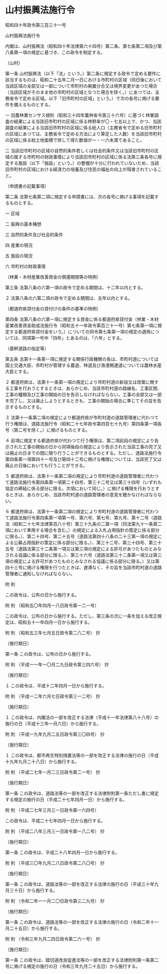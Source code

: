 # 山村振興法施行令

昭和四十年政令第三百三十一号

山村振興法施行令

内閣は、山村振興法（昭和四十年法律第六十四号）第二条、第七条第二項及び第八条第一項の規定に基づき、この政令を制定する。

（山村）

第一条 山村振興法（以下「法」という。）第二条に規定する政令で定める要件に該当するものは、昭和二十五年二月一日における市町村の区域（同日後において当該区域の全部又は一部について市町村の廃置分合又は境界変更があつた場合（当該区域がそのまま他の市町村の区域となつた場合を除く。）にあつては、主務省令で定める区域。以下「旧市町村の区域」という。）で次の各号に掲げる要件を備えるものとする。

一 旧農林業センサス規則（昭和三十四年農林省令第三十六号）に基づく林業調査の結果による当該旧市町村の区域に係る林野率が〇・七五以上で、かつ、当該調査の結果による当該旧市町村の区域に係る総人口（主務省令で定める旧市町村の区域にあつては、主務省令で定める方法により算定した人数）を当該旧市町村の区域に係る総土地面積で除して得た数値が一・一六未満であること。

二 当該旧市町村の区域の自然的条件若しくは社会的条件又は当該旧市町村の区域の属する市町村の財政事情により当該旧市町村の区域に係る法第三条各号に規定する施設（以下「施設」という。）の整備が十分に行われていないため、当該旧市町村の区域における経済力の培養及び住民の福祉の向上が阻害されていること。

（申請書の記載事項）

第二条 法第七条第二項に規定する申請書には、次の各号に掲げる事項を記載するものとする。

一 区域

二 振興の基本構想

三 自然的条件及び社会的条件

四 産業の現況

五 施設の現況

六 市町村の財政事情

（林業・木材産業改善資金の償還期間等の特例）

第三条 法第八条の六第一項の政令で定める期間は、十二年以内とする。

２ 法第八条の六第二項の政令で定める期間は、五年以内とする。

（都道府県貸付金の貸付けの条件の基準の特例）

第四条 法第八条の六第一項に規定する資金に係る都道府県貸付金（林業・木材産業改善資金助成法施行令（昭和五十一年政令第百三十一号）第七条第一項に規定する都道府県貸付金をいう。）についての同令第七条第一項の規定の適用については、同項第一号中「四年」とあるのは、「六年」とする。

（基幹道路の指定等）

第五条 法第十一条第一項に規定する関係行政機関の長は、市町村道については国土交通大臣、市町村が管理する農道、林道及び漁港関連道については農林水産大臣とする。

２ 都道府県は、法第十一条第一項の規定により市町村道の新設又は改築に関する工事を行おうとするときは、あらかじめ、当該市町村道の路線名、工事区間、工事の種類及び工事の開始の日を告示しなければならない。工事の全部又は一部を完了し、又は廃止しようとするときも、工事の開始の場合に準じてその旨を告示するものとする。

３ 法第十一条第二項の規定により都道府県が市町村道の道路管理者に代わつて行う権限は、道路法施行令（昭和二十七年政令第四百七十九号）第四条第一項各号（第二号を除く。）に掲げるものとする。

４ 前項に規定する都道府県が代わつて行う権限は、第二項前段の規定により告示された工事の開始の日から同項後段の規定により告示された当該工事の完了又は廃止の日までの間に限り行うことができるものとする。ただし、道路法施行令第四条第一項第四十一号及び第四十二号に掲げる権限については、当該完了又は廃止の日後においても行うことができる。

５ 都道府県は、法第十一条第二項の規定により市町村道の道路管理者に代わつて道路法施行令第四条第一項第二十四号、第三十二号又は第三十四号（いずれも協定の締結に係る部分に限る。次項において同じ。）に掲げる権限を行おうとするときは、あらかじめ、当該市町村道の道路管理者の意見を聴かなければならない。

６ 都道府県は、法第十一条第二項の規定により市町村道の道路管理者に代わつて道路法施行令第四条第一項第一号、第六号、第七号、第九号、第十二号（道路法（昭和二十七年法律第百八十号）第三十九条の二第一項（同法第九十一条第二項において準用する場合を含む。）の規定による入札占用指針の策定に係る部分に限る。）、第二十四号、第二十五号（道路法第四十八条の二十三第一項の規定による公募占用指針の策定に係る部分に限る。）、第三十二号、第三十四号、第三十五号（道路法第三十二条第一項又は第三項の規定による許可があつたものとみなされる協議に係る部分に限る。）、第三十六号（道路法第三十二条第一項又は第三項の規定による許可があつたものとみなされる協議に係る部分に限る。）又は第四十三号に掲げる権限を行つたときは、遅滞なく、その旨を当該市町村道の道路管理者に通知しなければならない。

附 則

この政令は、公布の日から施行する。

附 則 （昭和五〇年四月一八日政令第一二一号）

この政令は、公布の日から施行する。ただし、第三条の次に一条を加える改正規定は、昭和五十一年四月一日から施行する。

附 則 （昭和五三年七月五日政令第二八二号） 抄

（施行期日）

第一条 この政令は、公布の日から施行する。

附 則 （平成一一年一〇月二九日政令第三四六号） 抄

（施行期日）

１ この政令は、平成十二年四月一日から施行する。

附 則 （平成一二年六月七日政令第三一二号） 抄

（施行期日）

１ この政令は、内閣法の一部を改正する法律（平成十一年法律第八十八号）の施行の日（平成十三年一月六日）から施行する。

附 則 （平成一九年九月二五日政令第三〇四号） 抄

（施行期日）

１ この政令は、都市再生特別措置法等の一部を改正する法律の施行の日（平成十九年九月二十八日）から施行する。

附 則 （平成二七年一月二三日政令第二一号） 抄

（施行期日）

第一条 この政令は、道路法等の一部を改正する法律附則第一条ただし書に規定する規定の施行の日（平成二十七年四月一日）から施行する。

附 則 （平成二七年三月三一日政令第一六四号）

この政令は、平成二十七年四月一日から施行する。

附 則 （平成二八年三月三一日政令第一八二号） 抄

（施行期日）

第一条 この政令は、平成二十八年四月一日から施行する。

附 則 （平成三〇年九月二八日政令第二八〇号） 抄

（施行期日）

第一条 この政令は、道路法等の一部を改正する法律の施行の日（平成三十年九月三十日）から施行する。

附 則 （令和二年一一月二〇日政令第三二九号） 抄

（施行期日）

第一条 この政令は、道路法等の一部を改正する法律の施行の日（令和二年十一月二十五日）から施行する。

附 則 （令和三年九月二四日政令第二六一号） 抄

（施行期日）

第一条 この政令は、踏切道改良促進法等の一部を改正する法律附則第一条第二号に掲げる規定の施行の日（令和三年九月二十五日）から施行する。
